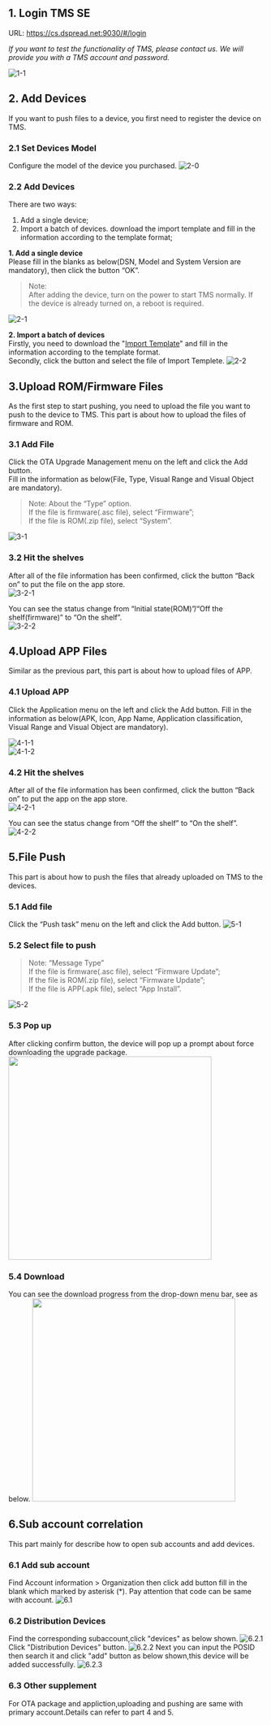 ## 1. Login TMS SE

URL: https://cs.dspread.net:9030/#/login  

*If you want to test the functionality of TMS, please contact us. We will provide you with a TMS account and password.*

![1-1](./_images/1-1.png)

## 2. Add Devices
If you want to push files to a device, you first need to register the device on TMS.  

### 2.1 Set Devices Model
Configure the model of the device you purchased.
![2-0](./_images/2-0.png)

### 2.2 Add Devices
There are two ways: 
1. Add a single device;
2. Import a batch of devices. download the import template and fill in the information according to the template format;

**1. Add a single device**  
Please fill in the blanks as below(DSN, Model and System Version are mandatory), then click the button “OK”.  
> Note:   
> After adding the device, turn on the power to start TMS normally. If the device is already turned on, a reboot is required.  

![2-1](./_images/2-1.png)

**2. Import a batch of devices**  
Firstly, you need to download the "[Import Template](https://docs.google.com/spreadsheets/d/1qqHzk0OK0GWtzOoSS5DS2NAH0pKn2rhh/edit?usp=sharing&ouid=113176383357556413114&rtpof=true&sd=true)" and fill in the information according to the template format.  
Secondly, click the button and select the file of Import Templete.
![2-2](./_images/2-2.png)

## 3.Upload ROM/Firmware Files

As the first step to start pushing, you need to upload the file you want to push to the device to TMS. This part is about how to upload the files of firmware and ROM.

### 3.1 Add File
Click the OTA Upgrade Management menu on the left and click the Add button.  
Fill in the information as below(File, Type, Visual Range and Visual Object are mandatory).  
> Note: About the “Type” option.  
If the file is firmware(.asc file), select “Firmware”;  
If the file is ROM(.zip file), select “System”. 

![3-1](./_images/3-1.png)

### 3.2 Hit the shelves
After all of the file information has been confirmed, click the button “Back on” to put the file on the app store.  
![3-2-1](./_images/3-2-1.png)  

You can see the status change from “Initial state(ROM)”/“Off the shelf(firmware)” to “On the shelf”.  
![3-2-2](./_images/3-2-2.png)

## 4.Upload APP Files
Similar as the previous part, this part is about how to upload files of APP.

### 4.1 Upload APP
Click the Application menu on the left and click the Add button.
Fill in the information as below(APK, Icon, App Name, Application classification, Visual Range and Visual Object are mandatory).  

![4-1-1](./_images/4-1-1.png)  
![4-1-2](./_images/4-1-2.png)

### 4.2 Hit the shelves
After all of the file information has been confirmed, click the button “Back on” to put the app on the app store.  
![4-2-1](./_images/4-2-1.png)  

You can see the status change from “Off the shelf” to “On the shelf”.  
![4-2-2](./_images/4-2-2.png)

## 5.File Push

This part is about how to push the files that already uploaded on TMS to the devices.

### 5.1 Add file
Click the “Push task” menu on the left and click the Add button.
![5-1](./_images/5-1.png)

### 5.2 Select file to push
> Note: “Message Type”  
If the file is firmware(.asc file), select “Firmware Update”;  
If the file is ROM(.zip file), select “Firmware Update”;  
If the file is APP(.apk file), select “App Install”.

![5-2](./_images/5-2.png)

### 5.3 Pop up
After clicking confirm button, the device will pop up a prompt about force downloading the upgrade package.
<img src="./_images/5-3.png" width = "400" />

### 5.4 Download
You can see the download progress from the drop-down menu bar, see as below.
<img src="./_images/5-4.png" width = "400" />

## 6.Sub account correlation

This part mainly for describe how to open sub accounts and add devices.

### 6.1 Add sub account
Find Account information > Organization then click add button fill in the blank which marked by asterisk (*).
Pay attention that code can be same with account.
![6.1](./_images/6.1.png)

### 6.2 Distribution Devices
Find the corresponding subaccount,click "devices" as below shown.
![6.2.1](./_images/6.2.1.png)
Click "Distribution Devices" button.
![6.2.2](./_images/6.2.2.png)
Next you can input the POSID then search it and click "add" button as below shown,this device will be added successfully.
![6.2.3](./_images/6.2.3.png)

### 6.3 Other supplement
For OTA package and appliction,uploading and pushing are same with primary account.Details can refer to part 4 and 5.
